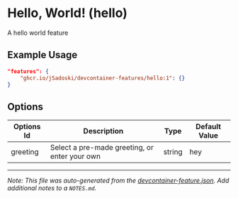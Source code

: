 
# Hello, World! (hello)

A hello world feature

## Example Usage

```json
"features": {
    "ghcr.io/jSadoski/devcontainer-features/hello:1": {}
}
```

## Options

| Options Id | Description | Type | Default Value |
|-----|-----|-----|-----|
| greeting | Select a pre-made greeting, or enter your own | string | hey |



---

_Note: This file was auto-generated from the [devcontainer-feature.json](https://github.com/jSadoski/devcontainer-features/blob/main/src/hello/devcontainer-feature.json).  Add additional notes to a `NOTES.md`._
